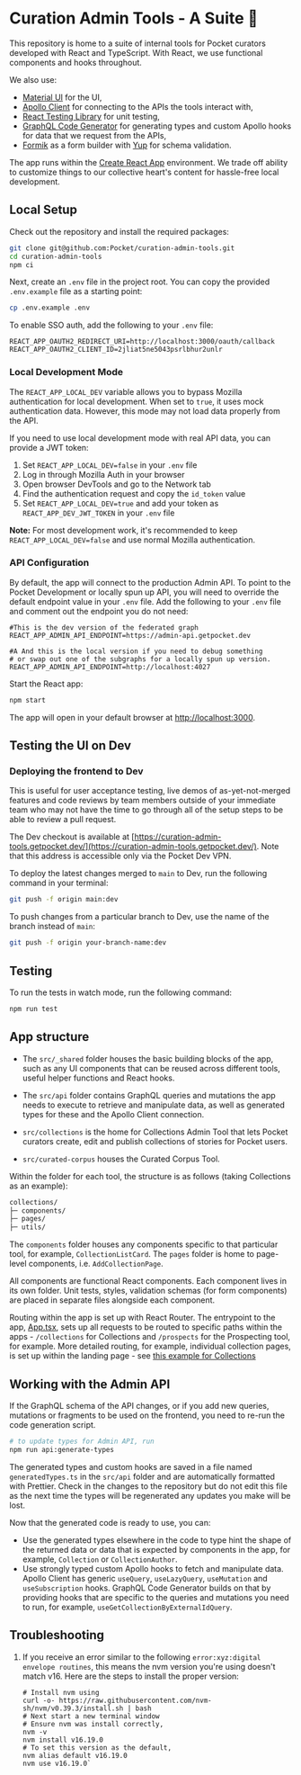 # Curation Admin Tools - A Suite 🎩

This repository is home to a suite of internal tools for Pocket curators developed with React and TypeScript. With React, we use functional components and hooks throughout.

We also use:
- [Material UI](https://mui.com/) for the UI,
- [Apollo Client](https://www.apollographql.com/docs/react/) for connecting to the APIs the tools interact with,
- [React Testing Library](https://testing-library.com/docs/react-testing-library/intro/) for unit testing,
- [GraphQL Code Generator](https://www.graphql-code-generator.com/) for generating types and custom Apollo hooks for data that we request from the APIs,
- [Formik](https://formik.org/) as a form builder with [Yup](https://github.com/jquense/yup) for schema validation.

The app runs within the [Create React App](https://create-react-app.dev/) environment. We trade off ability to customize things to our collective heart's content for hassle-free local development.

## Local Setup

Check out the repository and install the required packages:

```bash
git clone git@github.com:Pocket/curation-admin-tools.git
cd curation-admin-tools
npm ci
```

Next, create an `.env` file in the project root. You can copy the provided `.env.example` file as a starting point:

```bash
cp .env.example .env
```

To enable SSO auth, add the following to your `.env` file:

```
REACT_APP_OAUTH2_REDIRECT_URI=http://localhost:3000/oauth/callback
REACT_APP_OAUTH2_CLIENT_ID=2jliat5ne5043psrlbhur2unlr
```

### Local Development Mode

The `REACT_APP_LOCAL_DEV` variable allows you to bypass Mozilla authentication for local development. When set to `true`, it uses mock authentication data. However, this mode may not load data properly from the API.

If you need to use local development mode with real API data, you can provide a JWT token:

1. Set `REACT_APP_LOCAL_DEV=false` in your `.env` file
2. Log in through Mozilla Auth in your browser
3. Open browser DevTools and go to the Network tab
4. Find the authentication request and copy the `id_token` value
5. Set `REACT_APP_LOCAL_DEV=true` and add your token as `REACT_APP_DEV_JWT_TOKEN` in your `.env` file

**Note:** For most development work, it's recommended to keep `REACT_APP_LOCAL_DEV=false` and use normal Mozilla authentication.

### API Configuration

By default, the app will connect to the production Admin API. To point to the Pocket Development or locally spun up API, you will need to override the default endpoint value in your `.env` file. Add the following to your `.env` file and comment out the endpoint you do not need:

```dotenv
#This is the dev version of the federated graph
REACT_APP_ADMIN_API_ENDPOINT=https://admin-api.getpocket.dev

#A And this is the local version if you need to debug something
# or swap out one of the subgraphs for a locally spun up version.
REACT_APP_ADMIN_API_ENDPOINT=http://localhost:4027
```
Start the React app:

```bash
npm start
```

The app will open in your default browser at [http://localhost:3000](http://localhost:3000).

## Testing the UI on Dev

### Deploying the frontend to Dev

This is useful for user acceptance testing, live demos of as-yet-not-merged features and code reviews by team members outside of your immediate team who may not have the time to go through all of the setup steps to be able to review a pull request.

The Dev checkout is available at [https://curation-admin-tools.getpocket.dev/](https://curation-admin-tools.getpocket.dev/). Note that this address is accessible only via the Pocket Dev VPN.

To deploy the latest changes merged to `main` to Dev, run the following command in your terminal:

```bash
git push -f origin main:dev
```

To push changes from a particular branch to Dev, use the name of the branch instead of `main`:

```bash
git push -f origin your-branch-name:dev
```

## Testing

To run the tests in watch mode, run the following command:

```bash
npm run test
```

## App structure

- The `src/_shared` folder houses the basic building blocks of the app, such as any UI components that can be reused across different tools, useful helper functions and React hooks.

- The `src/api` folder contains GraphQL queries and mutations the app needs to execute to retrieve and manipulate data, as well as generated types for these and the Apollo Client connection.

- `src/collections` is the home for Collections Admin Tool that lets Pocket curators create, edit and publish collections of stories for Pocket users.

- `src/curated-corpus` houses the Curated Corpus Tool.

Within the folder for each tool, the structure is as follows (taking Collections as an example):

```bash
collections/
├─ components/
├─ pages/
├─ utils/
```

The `components` folder houses any components specific to that particular tool, for example, `CollectionListCard`. The `pages` folder is home to page-level components, i.e. `AddCollectionPage`.

All components are functional React components. Each component lives in its own folder. Unit tests, styles, validation schemas (for form components) are placed in separate files alongside each component.

Routing within the app is set up with React Router. The entrypoint to the app, [App.tsx](/src/App.tsx), sets up all requests to be routed to specific paths within the apps - `/collections` for Collections and `/prospects` for the Prospecting tool, for example. More detailed routing, for example, individual collection pages, is set up within the landing page - see [this example for Collections](/src/collections/pages/CollectionsLandingPage/CollectionsLandingPage.tsx)

## Working with the Admin API

If the GraphQL schema of the API changes, or if you add new queries, mutations or fragments to be used on the frontend, you need to re-run the code generation script.

```bash
# to update types for Admin API, run
npm run api:generate-types
```

The generated types and custom hooks are saved in a file named `generatedTypes.ts` in the `src/api` folder and are automatically formatted with Prettier. Check in the changes to the repository but do not edit this file as the next time the types will be regenerated any updates you make will be lost.

Now that the generated code is ready to use, you can:

- Use the generated types elsewhere in the code to type hint the shape of the returned data or data that is expected by components in the app, for example, `Collection` or `CollectionAuthor`.
- Use strongly typed custom Apollo hooks to fetch and manipulate data. Apollo Client has generic `useQuery`, `useLazyQuery`, `useMutation` and `useSubscription` hooks. GraphQL Code Generator builds on that by providing hooks that are specific to the queries and mutations you need to run, for example, `useGetCollectionByExternalIdQuery`.

## Troubleshooting
1. If you receive an error similar to the following `error:xyz:digital envelope routines`, this means the nvm version
you're using doesn't match v16. Here are the steps to install the proper version:
    ```shell
    # Install nvm using 
    curl -o- https://raw.githubusercontent.com/nvm-sh/nvm/v0.39.3/install.sh | bash
    # Next start a new terminal window
    # Ensure nvm was install correctly,
    nvm -v
    nvm install v16.19.0
    # To set this version as the default,
    nvm alias default v16.19.0
    nvm use v16.19.0`
    ```
